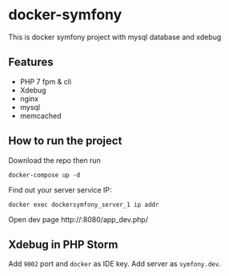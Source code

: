 # docker-symfony
This is docker symfony project with mysql database and xdebug

## Features

- PHP 7 fpm & cli
- Xdebug
- nginx
- mysql
- memcached

## How to run the project

Download the repo then run

` docker-compose up -d `

Find out your server service IP:

```
docker exec dockersymfony_server_1 ip addr
```

Open dev page http://<server ip>:8080/app_dev.php/

## Xdebug in PHP Storm

Add `9002` port and `docker` as IDE key. Add server as `symfony.dev`.
